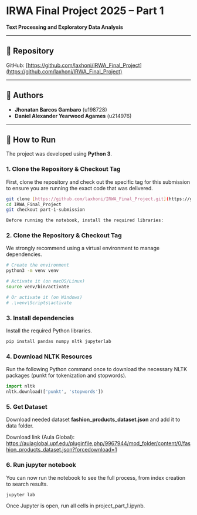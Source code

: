 # IRWA Final Project 2025 – Part 1  
**Text Processing and Exploratory Data Analysis**

---

## 📁 Repository
GitHub: [https://github.com/laxhoni/IRWA_Final_Project](https://github.com/laxhoni/IRWA_Final_Project)  

---

## 👥 Authors
- **Jhonatan Barcos Gambaro** (u198728)  
- **Daniel Alexander Yearwood Agames** (u214976)

---

## 🧰 How to Run

The project was developed using **Python 3**.

### 1. Clone the Repository & Checkout Tag
First, clone the repository and check out the specific tag for this submission to ensure you are running the exact code that was delivered.

```bash
git clone [https://github.com/laxhoni/IRWA_Final_Project.git](https://github.com/laxhoni/IRWA_Final_Project.git)
cd IRWA_Final_Project
git checkout part-1-submission

Before running the notebook, install the required libraries:
```
### 2. Clone the Repository & Checkout Tag
We strongly recommend using a virtual environment to manage dependencies.

```bash
# Create the environment
python3 -m venv venv

# Activate it (on macOS/Linux)
source venv/bin/activate

# Or activate it (on Windows)
# .\venv\Scripts\activate

```
### 3. Install dependencies
Install the required Python libraries.

```bash
pip install pandas numpy nltk jupyterlab
```

### 4. Download NLTK Resources
Run the following Python command once to download the necessary NLTK packages (punkt for tokenization and stopwords).

```python
import nltk
nltk.download(['punkt', 'stopwords'])
```

### 5. Get Dataset
Download needed dataset **fashion_products_dataset.json** and add it to data folder.

Download link (Aula Global): https://aulaglobal.upf.edu/pluginfile.php/9967944/mod_folder/content/0/fashion_products_dataset.json?forcedownload=1

### 6. Run jupyter notebook
You can now run the notebook to see the full process, from index creation to search results.
```bash
jupyter lab
```
Once Jupyter is open, run all cells in project_part_1.ipynb.



